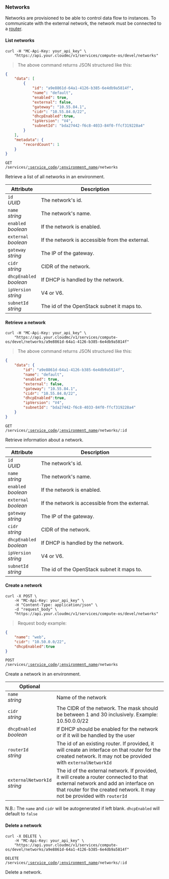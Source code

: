 ### Networks

Networks are provisioned to be able to control data flow to instances. To communicate with the external network, the network must be connected to a [router](#openstack-routers).

#### List networks

```shell
curl -H "MC-Api-Key: your_api_key" \
    "https://api.your.cloudmc/v1/services/compute-os/devel/networks"
```
> The above command returns JSON structured like this:

```json
{
    "data": [
        {
            "id": "a9e8861d-64a1-4126-b385-6e4db9a5814f",
            "name": "default",
            "enabled": true,
            "external": false,
            "gateway": "10.55.84.1",
            "cidr": "10.55.84.0/22",
            "dhcpEnabled":true,
            "ipVersion": "V4",
            "subnetId": "bda27442-f6c8-4033-84f0-ffcf319228a4"        
        }
    ],
    "metadata": {
        "recordCount": 1
    }
}
```

<code>GET /services/<a href="#administration-service-connections">:service_code</a>/<a href="#administration-environments">:environment_name</a>/networks</code>

Retrieve a list of all networks in an environment.

| Attribute                  | Description                          |
| -------------------------- | ------------------------------------ |
| `id`<br/>*UUID*            | The network's id.                    |
| `name`<br/>*string*        | The network's name.                  |
| `enabled`<br/>*boolean*    | If the network is enabled.           |
| `external`<br/>*boolean*   | If the network is accessible from the external.|
| `gateway`<br/>*string*     | The IP of the gateway.               |
| `cidr`<br/>*string*        | CIDR of the network.                 |
| `dhcpEnabled`<br/>*boolean*| If DHCP is handled by the network.   |
| `ipVersion`<br/>*string*   | V4 or V6.                            |
| `subnetId`<br/>*string*    | The id of the OpenStack subnet it maps to.|

#### Retrieve a network

```shell
curl -H "MC-Api-Key: your_api_key" \
    "https://api.your.cloudmc/v1/services/compute-os/devel/networks/a9e8861d-64a1-4126-b385-6e4db9a5814f"
```
> The above command returns JSON structured like this:

```json
{
    "data": {
        "id": "a9e8861d-64a1-4126-b385-6e4db9a5814f",
        "name": "default",
        "enabled": true,
        "external": false,
        "gateway": "10.55.84.1",
        "cidr": "10.55.84.0/22",
        "dhcpEnabled":true,
        "ipVersion": "V4",
        "subnetId": "bda27442-f6c8-4033-84f0-ffcf319228a4"        
    }
}
```

<code>GET /services/<a href="#administration-service-connections">:service_code</a>/<a href="#administration-environments">:environment_name</a>/networks/:id</code>

Retrieve information about a network.

| Attribute                  | Description                          |
| -------------------------- | ------------------------------------ |
| `id`<br/>*UUID*            | The network's id.                    |
| `name`<br/>*string*        | The network's name.                  |
| `enabled`<br/>*boolean*    | If the network is enabled.           |
| `external`<br/>*boolean*   | If the network is accessible from the external.|
| `gateway`<br/>*string*     | The IP of the gateway.               |
| `cidr`<br/>*string*        | CIDR of the network.                 |
| `dhcpEnabled`<br/>*boolean*| If DHCP is handled by the network.   |
| `ipVersion`<br/>*string*   | V4 or V6.                            |
| `subnetId`<br/>*string*    | The id of the OpenStack subnet it maps to.|

#### Create a network

```shell
curl -X POST \
    -H "MC-Api-Key: your_api_key" \
    -H "Content-Type: application/json" \
    -d "request_body" \
    "https://api.your.cloudmc/v1/services/compute-os/devel/networks"
```
> Request body example:

```json
{
    "name": "web",
    "cidr": "10.50.0.0/22",
    "dhcpEnabled":true
}
```

<code>POST /services/<a href="#administration-service-connections">:service_code</a>/<a href="#administration-environments">:environment_name</a>/networks</code>

Create a network in an environment.

Optional | &nbsp;
------ | -----------
`name`<br/>*string* | Name of the network
`cidr`<br/>*string* | The CIDR of the network. The mask should be between 1 and 30 inclusively. Example: 10.50.0.0/22
`dhcpEnabled`<br/>*boolean* | If DHCP should be enabled for the network or if it will be handled by the user
`routerId`<br/>*string* | The id of an existing router. If provided, it will create an interface on that router for the created network. It may not be provided with `externalNetworkId`
`externalNetworkId`<br/>*string* | The id of the external network. If provided, it will create a router connected to that external network and add an interface on that router for the created network. It may not be provided with `routerId`

N.B.: The `name` and `cidr` will be autogenerated if left blank. `dhcpEnabled` will default to `false`

#### Delete a network

```shell
curl -X DELETE \
    -H "MC-Api-Key: your_api_key" \
    "https://api.your.cloudmc/v1/services/compute-os/devel/networks/a9e8861d-64a1-4126-b385-6e4db9a5814f"
```

<code>DELETE /services/<a href="#administration-service-connections">:service_code</a>/<a href="#administration-environments">:environment_name</a>/networks/:id</code>

Delete a network.
